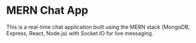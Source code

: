 # MERN Chat App

This is a real-time chat application built using the MERN stack (MongoDB, Express, React, Node.js) with Socket.IO for live messaging.
